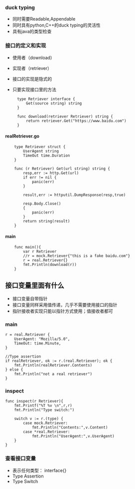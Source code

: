 ### duck typing ###

- 同时需要Readable,Appendable
- 同时具有python,C++的duck typing的灵活性
- 具有java的类型检查

### 接口的定义和实现 ###
- 使用者（download）
- 实现者（retriever）
- 接口的实现是隐式的
- 只要实现接口里的方法


    	type Retriever interface {
			Get(source string) string
		}

		func download(retriever Retriever) string {
			return retriever.Get("https://www.baidu.com")
		}


#### realRetriever.go ####

    	type Retriever struct {
			UserAgent string
			TimeOut time.Duration
		}

		func (r Retriever) Get(url string) string {
			resp,err := http.Get(url)
			if err != nil {
				panic(err)
			}

			result,err := httputil.DumpResponse(resp,true)

			resp.Body.Close()
			{
				panic(err)
			}
			return string(result)
		}
		

#### main ####

		func main(){
			var r Retriever
			//r = mock.Retriever{"this is a fake baidu.com"}
			r = real.Retriever{}
			fmt.Println(download(r))
		}


## 接口变量里面有什么 ##

- 接口变量自带指针
- 接口变量同样采用值传递，几乎不需要使用接口的指针
- 指针接收者实现只能以指针方式使用；值接收者都可

### main ###

    r = real.Retriever {
		UserAgent: "Mozilla/5.0",
		TimeOut: time.Minute,
	}

	//Type assertion
	if realRetriever, ok := r.(real.Retriever); ok {
		fmt.Println(realRetriever.Contents)
	} else {
		fmt.Println("not a real retriever")
	}

### inspect ###

    func inspect(r Retriever){
		fmt.Printf("%T %v \n",r,r)
		fmt.Println("Type switch:")

		switch v := r.(type) {
			case mock.Retriever:
				fmt.Println("Contents:",v.Content)
			case *real.Retriever:
				fmt.Println("UserAgent:",v.UserAgent)
		}
	}

### 查看接口变量 ###

- 表示任何类型： interface{}
- Type Assertion
- Type Switch